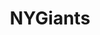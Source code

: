 ---
title: NYGiants
crosslinks:
- nfl
- EvilLeagueOfEvil
- Patriots
- CoalitionAgainstEvil
- NFL_Draft
- minnesotavikings
- NYYankees
- Saints
- nyjets
- oaklandraiders
- modnews
- sports
- SaltySportsFans
- nflstreams
- All
- PeopleFuckingDying
- lewronggeneration
- nyc
- place
---